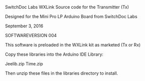 SwitchDoc Labs WXLink Source code for the Transmitter (Tx)

Designed for the Mini Pro LP Arduino Board from SwitchDoc Labs

September 3, 2016

SOFTWAREVERSION 004 

This software is preloaded in the WXLink kit as marketed (Tx or Rx)

Copy these libraries into the Arduino IDE Library:

Jeelib.zip
Time.zip

Then unzip these files in the libraries directory to install.

